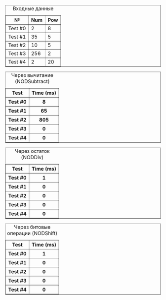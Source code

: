 <table border="1">
<caption>Входные данные</caption>
<tr>
<th>№</th>
<th>Num</th>
<th>Pow</th>   
</tr>
<tr><td>Test #0</td><td>2</td><td>8</td></tr>
<tr><td>Test #1</td><td>35</td><td>5</td></tr>
<tr><td>Test #2</td><td>10</td><td>5</td></tr>
<tr><td>Test #3</td><td>256</td><td>2</td></tr>
<tr><td>Test #4</td><td>2</td><td>20</td></tr>   
</table>

<table border="1">
<caption>Через вычитание (NODSubtract)</caption>
<tr><th>Test</th><th>Time (ms)</th></tr>
<tr><th>Test #0</th><th>8</th></tr>
<tr><th>Test #1</th><th>65</th></tr>
<tr><th>Test #2</th><th>805</th></tr>
<tr><th>Test #3</th><th>0</th></tr>
<tr><th>Test #4</th><th>0</th></tr>
</table>
<table border="1">
<caption>Через остаток (NODDiv)</caption>
<tr><th>Test</th><th>Time (ms)</th></tr>
<tr><th>Test #0</th><th>1</th></tr>
<tr><th>Test #1</th><th>0</th></tr>
<tr><th>Test #2</th><th>0</th></tr>
<tr><th>Test #3</th><th>0</th></tr>
<tr><th>Test #4</th><th>0</th></tr>
</table>
<table border="1">
<caption>Через битовые операции (NODShift)</caption>
<tr><th>Test</th><th>Time (ms)</th></tr>
<tr><th>Test #0</th><th>1</th></tr>
<tr><th>Test #1</th><th>0</th></tr>
<tr><th>Test #2</th><th>0</th></tr>
<tr><th>Test #3</th><th>0</th></tr>
<tr><th>Test #4</th><th>0</th></tr>
</table>
